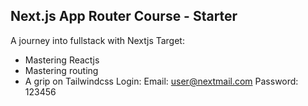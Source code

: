 ## Next.js App Router Course - Starter

A journey into fullstack with Nextjs
Target:
- Mastering Reactjs
- Mastering routing
- A grip on Tailwindcss
Login:
Email: user@nextmail.com
Password: 123456
